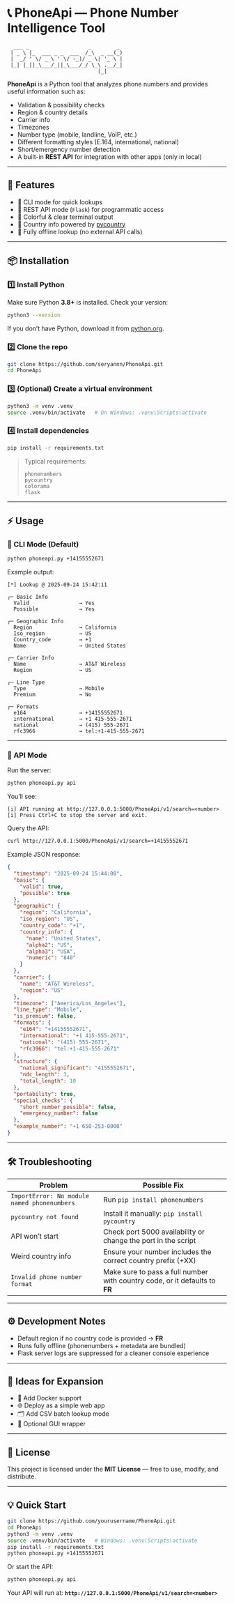 # 📞 PhoneApi — Phone Number Intelligence Tool

```text
  ___ _                   _        _ 
 | _ \ |_  ___ _ _  ___  /_\  _ __(_)
 |  _/ ' \/ _ \ ' \/ -_)/ _ \| '_ \ |
 |_| |_||_\___/_||_\___/_/ \_\ .__/_|
                             |_|      
````

**PhoneApi** is a Python tool that analyzes phone numbers and provides useful information such as:

* Validation & possibility checks
* Region & country details
* Carrier info
* Timezones
* Number type (mobile, landline, VoIP, etc.)
* Different formatting styles (E.164, international, national)
* Short/emergency number detection
* A built-in **REST API** for integration with other apps (only in local)

---

## 🚀 Features

* 🔹 CLI mode for quick lookups
* 🔹 REST API mode (`Flask`) for programmatic access
* 🔹 Colorful & clear terminal output
* 🔹 Country info powered by [pycountry](https://pypi.org/project/pycountry/)
* 🔹 Fully offline lookup (no external API calls)

---

## 📦 Installation

### 1️⃣ Install Python

Make sure Python **3.8+** is installed.
Check your version:

```bash
python3 --version
```

If you don’t have Python, download it from [python.org](https://www.python.org/downloads/).

### 2️⃣ Clone the repo

```bash
git clone https://github.com/seryannn/PhoneApi.git
cd PhoneApi
```

### 3️⃣ (Optional) Create a virtual environment

```bash
python3 -m venv .venv
source .venv/bin/activate   # On Windows: .venv\Scripts\activate
```

### 4️⃣ Install dependencies

```bash
pip install -r requirements.txt
```

> Typical requirements:
>
> ```text
> phonenumbers
> pycountry
> colorama
> flask
> ```

---

## ⚡ Usage

### 🔹 CLI Mode (Default)

```bash
python phoneapi.py +14155552671
```

Example output:

```
[*] Lookup @ 2025-09-24 15:42:11

┌─ Basic Info
  Valid                → Yes
  Possible             → Yes

┌─ Geographic Info
  Region               → California
  Iso_region           → US
  Country_code         → +1
  Name                 → United States

┌─ Carrier Info
  Name                 → AT&T Wireless
  Region               → US

┌─ Line Type
  Type                 → Mobile
  Premium              → No

┌─ Formats
  e164                 → +14155552671
  international        → +1 415-555-2671
  national             → (415) 555-2671
  rfc3966              → tel:+1-415-555-2671
```

---

### 🔹 API Mode

Run the server:

```bash
python phoneapi.py api
```

You’ll see:

```
[i] API running at http://127.0.0.1:5000/PhoneApi/v1/search=<number>
[i] Press Ctrl+C to stop the server and exit.
```

Query the API:

```bash
curl http://127.0.0.1:5000/PhoneApi/v1/search=+14155552671
```

Example JSON response:

```json
{
  "timestamp": "2025-09-24 15:44:00",
  "basic": {
    "valid": true,
    "possible": true
  },
  "geographic": {
    "region": "California",
    "iso_region": "US",
    "country_code": "+1",
    "country_info": {
      "name": "United States",
      "alpha2": "US",
      "alpha3": "USA",
      "numeric": "840"
    }
  },
  "carrier": {
    "name": "AT&T Wireless",
    "region": "US"
  },
  "timezone": ["America/Los_Angeles"],
  "line_type": "Mobile",
  "is_premium": false,
  "formats": {
    "e164": "+14155552671",
    "international": "+1 415-555-2671",
    "national": "(415) 555-2671",
    "rfc3966": "tel:+1-415-555-2671"
  },
  "structure": {
    "national_significant": "4155552671",
    "ndc_length": 3,
    "total_length": 10
  },
  "portability": true,
  "special_checks": {
    "short_number_possible": false,
    "emergency_number": false
  },
  "example_number": "+1 650-253-0000"
}
```

---

## 🛠️ Troubleshooting

| Problem                                     | Possible Fix                                                                |
| ------------------------------------------- | --------------------------------------------------------------------------- |
| `ImportError: No module named phonenumbers` | Run `pip install phonenumbers`                                              |
| `pycountry not found`                       | Install it manually: `pip install pycountry`                                |
| API won’t start                             | Check port 5000 availability or change the port in the script               |
| Weird country info                          | Ensure your number includes the correct country prefix (+XX)                |
| `Invalid phone number format`               | Make sure to pass a full number with country code, or it defaults to **FR** |

---

## ⚙️ Development Notes

* Default region if no country code is provided → **FR**
* Runs fully offline (phonenumbers + metadata are bundled)
* Flask server logs are suppressed for a cleaner console experience

---

## 🧪 Ideas for Expansion

* 🔧 Add Docker support
* 🌐 Deploy as a simple web app
* 🗂️ Add CSV batch lookup mode
* 📱 Optional GUI wrapper

---

## 📝 License

This project is licensed under the **MIT License** — free to use, modify, and distribute.

---

## 💡 Quick Start

```bash
git clone https://github.com/yourusername/PhoneApi.git
cd PhoneApi
python3 -m venv .venv
source .venv/bin/activate   # Windows: .venv\Scripts\activate
pip install -r requirements.txt
python phoneapi.py +14155552671
```

Or start the API:

```bash
python phoneapi.py api
```

Your API will run at:
**`http://127.0.0.1:5000/PhoneApi/v1/search=<number>`**
